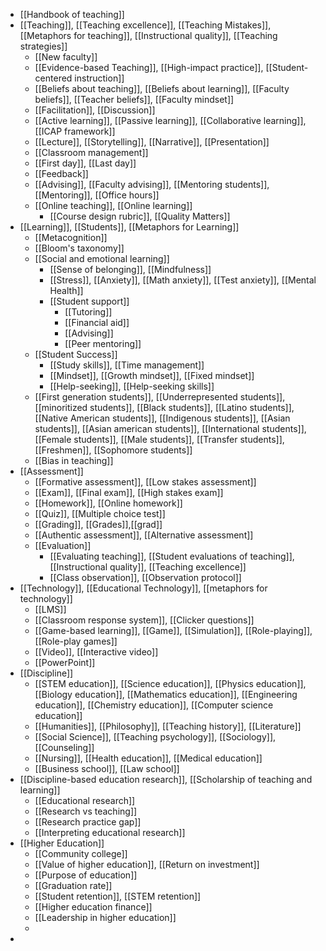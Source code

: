 - [[Handbook of teaching]]
- [[Teaching]], [[Teaching excellence]], [[Teaching Mistakes]], [[Metaphors for teaching]], [[Instructional quality]], [[Teaching strategies]]
	- [[New faculty]]
	- [[Evidence-based Teaching]], [[High-impact practice]], [[Student-centered instruction]]
	- [[Beliefs about teaching]], [[Beliefs about learning]], [[Faculty beliefs]], [[Teacher beliefs]], [[Faculty mindset]]
	- [[Facilitation]], [[Discussion]]
	- [[Active learning]], [[Passive learning]], [[Collaborative learning]], [[ICAP framework]]
	- [[Lecture]], [[Storytelling]], [[Narrative]], [[Presentation]]
	- [[Classroom management]]
	- [[First day]], [[Last day]]
	- [[Feedback]]
	- [[Advising]], [[Faculty advising]], [[Mentoring students]], [[Mentoring]], [[Office hours]]
	- [[Online teaching]], [[Online learning]]
		- [[Course design rubric]], [[Quality Matters]]
- [[Learning]], [[Students]], [[Metaphors for Learning]]
	- [[Metacognition]]
	- [[Bloom's taxonomy]]
	- [[Social and emotional learning]]
		- [[Sense of belonging]], [[Mindfulness]]
		- [[Stress]], [[Anxiety]], [[Math anxiety]], [[Test anxiety]], [[Mental Health]]
		- [[Student support]]
			- [[Tutoring]]
			- [[Financial aid]]
			- [[Advising]]
			- [[Peer mentoring]]
	- [[Student Success]]
		- [[Study skills]], [[Time management]]
		- [[Mindset]], [[Growth mindset]], [[Fixed mindset]]
		- [[Help-seeking]], [[Help-seeking skills]]
	- [[First generation students]], [[Underrepresented students]], [[minoritized students]], [[Black students]], [[Latino students]], [[Native American students]], [[Indigenous students]], [[Asian students]], [[Asian american students]], [[International students]], [[Female students]], [[Male students]], [[Transfer students]], [[Freshmen]], [[Sophomore students]]
	- [[Bias in teaching]]
- [[Assessment]]
	- [[Formative assessment]], [[Low stakes assessment]]
	- [[Exam]], [[Final exam]], [[High stakes exam]]
	- [[Homework]], [[Online homework]]
	- [[Quiz]], [[Multiple choice test]]
	- [[Grading]], [[Grades]],[[grad]]
	- [[Authentic assessment]], [[Alternative assessment]]
	- [[Evaluation]]
		- [[Evaluating teaching]], [[Student evaluations of teaching]], [[Instructional quality]], [[Teaching excellence]]
		- [[Class observation]], [[Observation protocol]]
- [[Technology]], [[Educational Technology]], [[metaphors for technology]]
	- [[LMS]]
	- [[Classroom response system]], [[Clicker questions]]
	- [[Game-based learning]], [[Game]], [[Simulation]], [[Role-playing]], [[Role-play games]]
	- [[Video]], [[Interactive video]]
	- [[PowerPoint]]
- [[Discipline]]
	- [[STEM education]], [[Science education]], [[Physics education]], [[Biology education]], [[Mathematics education]], [[Engineering education]], [[Chemistry education]], [[Computer science education]]
	- [[Humanities]], [[Philosophy]], [[Teaching history]], [[Literature]]
	- [[Social Science]], [[Teaching psychology]], [[Sociology]], [[Counseling]]
	- [[Nursing]], [[Health education]], [[Medical education]]
	- [[Business school]], [[Law school]]
- [[Discipline-based education research]], [[Scholarship of teaching and learning]]
	- [[Educational research]]
	- [[Research vs teaching]]
	- [[Research practice gap]]
	- [[Interpreting educational research]]
- [[Higher Education]]
	- [[Community college]]
	- [[Value of higher education]], [[Return on investment]]
	- [[Purpose of education]]
	- [[Graduation rate]]
	- [[Student retention]], [[STEM retention]]
	- [[Higher education finance]]
	- [[Leadership in higher education]]
	-
-
